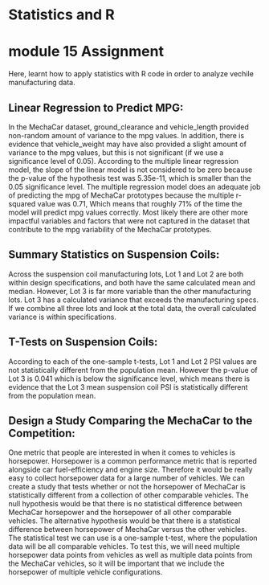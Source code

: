 # Statistics and R 
# module 15 Assignment


Here, learnt how to apply statistics with R code in order to analyze vechile manufacturing data.



## Linear Regression to Predict MPG:

In the MechaCar dataset, ground_clearance and vehicle_length provided non-random amount of variance to the mpg values. 
In addition, there is evidence that vehicle_weight may have also provided a slight amount of variance to the mpg values, but this is not significant (if we use a significance level of 0.05). 
According to the multiple linear regression model, the slope of the linear model is not considered to be zero because the p-value of the hypothesis test was 5.35e-11, which is smaller than the 0.05 significance level. 
The multiple regression model does an adequate job of predicting the mpg of MechaCar prototypes because the multiple r-squared value was 0.71, Which means that roughly 71% of the time the model will predict mpg values correctly. 
Most likely there are other more impactful variables and factors that were not captured in the dataset that contribute to the mpg variability of the MechaCar prototypes.

## Summary Statistics on Suspension Coils:

Across the suspension coil manufacturing lots, Lot 1 and Lot 2 are both within design specifications, and both have the same calculated mean and median. 
However, Lot 3 is far more variable than the other manufacturing lots. 
Lot 3 has a calculated variance that exceeds the manufacturing specs. 
If we combine all three lots and look at the total data, the overall calculated variance is within specifications.

## T-Tests on Suspension Coils:

According to each of the one-sample t-tests, Lot 1 and Lot 2 PSI values are not statistically different from the population mean. 
However the p-value of Lot 3 is 0.041 which is below the significance level, which means there is evidence that the Lot 3 mean suspension coil PSI is statistically different from the population mean.

## Design a Study Comparing the MechaCar to the Competition:

One metric that people are interested in when it comes to vehicles is horsepower. 
Horsepower is a common performance metric that is reported alongside car fuel-efficiency and engine size. 
Therefore it would be really easy to collect horsepower data for a large number of vehicles. 
We can create a study that tests whether or not the horsepower of MechaCar is statistically different from a collection of other comparable vehicles. 
The null hypothesis would be that there is no statistical difference between MechaCar horsepower and the horsepower of all other comparable vehicles. 
The alternative hypothesis would be that there is a statistical difference between horsepower of MechaCar versus the other vehicles. 
The statistical test we can use is a one-sample t-test, where the population data will be all comparable vehicles. 
To test this, we will need multiple horsepower data points from vehicles as well as multiple data points from the MechaCar vehicles, so it will be important that we include the horsepower of multiple vehicle configurations.
   
